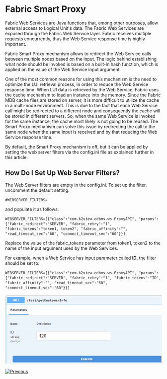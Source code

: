 # Fabric Smart Proxy

Fabric Web Services are Java functions that, among other purposes, allow external access to Logical Unit's data. The Fabric Web Services are exposed through the Fabric Web Service layer. Fabric receives multiple requests concurrently, thus the Web Service response time is highly important. 

Fabric Smart Proxy mechanism allows to redirect the Web Service calls between multiple nodes based on the input. The logic behind establishing what node should be invoked is based on a built-in hash function, which is applied on the value of the Web Service input argument. 

One of the most common reasons for using this mechanism is the need to optimize the LUI retrieval process, in order to reduce the Web Service response time. 
When LUI data is retrieved by the Web Service, Fabric uses the cache mechanism to load an instance into the memory. Since the Fabric MDB cache files are stored on server, it is more difficult to utilize the cache in a multi-node environment. This is due to the fact that each Web Service call might be redirected to a different node and consequently the cache will be stored in different servers. So, when the same Web Service is invoked for the same instance, the cache most likely is not going to be reused. The Smart Proxy mechanism can solve this issue by redirecting the call to the same node when the same input is received and by that reducing the Web Service response time.

By default, the Smart Proxy mechanism is off, but it can be applied by setting the web server filters via the config.ini file as explained further in this article.

## How Do I Set Up Web Server Filters?

The Web Server filters are empty in the config.ini. To set up the filter, uncomment the default setting:

~~~
#WEBSERVER_FILTERS=
~~~

and populate it as follows:

~~~
WEBSERVER_FILTERS=[{"class":"com.k2view.cdbms.ws.ProxyAPI", "params":{"fabric_redirect":"SERVER", "fabric_retry":"1", "fabric_tokens":"token1, token2", "fabric_affinity":"", "read_timeout_sec":"60", "connect_timeout_sec":"60"}}]
~~~

Replace the value of the fabric_tokens parameter from token1, token2 to the name of the input argument used by the Web Services. 

For example, when a Web Service has input parameter called **ID**, the filter should be set to:

~~~
WEBSERVER_FILTERS=[{"class":"com.k2view.cdbms.ws.ProxyAPI", "params":{"fabric_redirect":"SERVER", "fabric_retry":"1", "fabric_tokens":"ID", "fabric_affinity":"", "read_timeout_sec":"60", "connect_timeout_sec":"60"}}]
~~~

<img src="images/web-service-proxy.png" style="zoom:80%;" />





[![Previous](/articles/images/Previous.png)](/articles/15_web_services_and_graphit/16_rest_api_additions.md)
